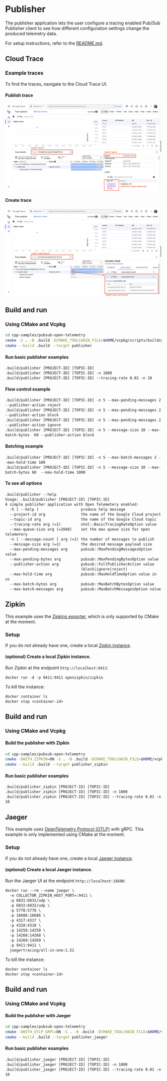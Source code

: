 # Publisher

The publisher application lets the user configure a tracing enabled Pub/Sub
Publisher client to see how different configuration settings change the produced
telemetry data.

For setup instructions, refer to the [README.md](README.md).

## Cloud Trace

### Example traces

To find the traces, navigate to the Cloud Trace UI.

#### Publish trace

![Screenshot of the publish span in the Cloud Trace UI.](assets/publish_span.png)

#### Create trace

![Screenshot of the create span in the Cloud Trace UI.](assets/create_span.png)

## Build and run

### Using CMake and Vcpkg

```sh
cd cpp-samples/pubsub-open-telemetry
cmake -S . -B .build -DCMAKE_TOOLCHAIN_FILE=$HOME/vcpkg/scripts/buildsystems/vcpkg.cmake -G Ninja
cmake --build .build --target publisher
```

#### Run basic publisher examples

```shell
.build/publisher [PROJECT-ID] [TOPIC-ID]
.build/publisher [PROJECT-ID] [TOPIC-ID] -n 1000
.build/publisher [PROJECT-ID] [TOPIC-ID] --tracing-rate 0.01 -n 10
```

#### Flow control example

```shell
.build/publisher [PROJECT-ID] [TOPIC-ID] -n 5 --max-pending-messages 2 --publisher-action reject
.build/publisher [PROJECT-ID] [TOPIC-ID] -n 5 --max-pending-messages 2 --publisher-action block
.build/publisher [PROJECT-ID] [TOPIC-ID] -n 5 --max-pending-messages 2 --publisher-action ignore
.build/publisher [PROJECT-ID] [TOPIC-ID] -n 5 --message-size 10 --max-batch-bytes  60 --publisher-action block
```

#### Batching example

```shell
.build/publisher [PROJECT-ID] [TOPIC-ID] -n 5 --max-batch-messages 2 --max-hold-time 100
.build/publisher [PROJECT-ID] [TOPIC-ID] -n 5 --message-size 10 --max-batch-bytes 60  --max-hold-time 1000
```

#### To see all options

```shell
.build/publisher --help
Usage: .build/publisher [PROJECT-ID] [TOPIC-ID]
A simple publisher application with Open Telemetery enabled:
  -h [ --help ]                   produce help message
  --project-id arg                the name of the Google Cloud project
  --topic-id arg                  the name of the Google Cloud topic
  --tracing-rate arg (=1)         otel::BasicTracingRateOption value
  --max-queue-size arg (=2048)    set the max queue size for open telemetery
  -n [ --message-count ] arg (=1) the number of messages to publish
  --message-size arg (=1)         the desired message payload size
  --max-pending-messages arg      pubsub::MaxPendingMessagesOption value
  --max-pending-bytes arg         pubsub::MaxPendingBytesOption value
  --publisher-action arg          pubsub::FullPublisherAction value
                                  (block|ignore|reject)
  --max-hold-time arg             pubsub::MaxHoldTimeOption value in us
  --max-batch-bytes arg           pubsub::MaxBatchBytesOption value
  --max-batch-messages arg        pubsub::MaxBatchMessagesOption value
```

## Zipkin

This example uses the
[Zipkins exporter](https://github.com/open-telemetry/opentelemetry-cpp/tree/main/exporters/zipkin),
which is only supported by CMake at the moment.

### Setup

If you do not already have one, create a local
[Zipkin instance](https://zipkin.io/pages/quickstart.html).

#### (optional) Create a local Zipkin instance.

Run Zipkin at the endpoint `http://localhost:9411`:

```shell
docker run -d -p 9411:9411 openzipkin/zipkin
```

To kill the instance:

```shell
docker container ls
docker stop <container-id>
```

<!-- TODO(issues/285): when the library in vcpkg is updated, add the screenshots
#### Publish trace

![Screenshot of the publish span in the Zipkin UI.](assets/zipkin_publish_span.png)

#### Create trace

![Screenshot of the create span in the Zipkin UI.](assets/zipkin_create_span.png) -->

## Build and run

### Using CMake and Vcpkg

#### Build the publisher with Zipkin

```sh
cd cpp-samples/pubsub-open-telemetry
cmake -DWITH_ZIPKIN=ON -S . -B .build -DCMAKE_TOOLCHAIN_FILE=$HOME/vcpkg/scripts/buildsystems/vcpkg.cmake -G Ninja
cmake --build .build --target publisher_zipkin
```

#### Run basic publisher examples

```shell
.build/publisher_zipkin [PROJECT-ID] [TOPIC-ID]
.build/publisher_zipkin [PROJECT-ID] [TOPIC-ID] -n 1000
.build/publisher_zipkin [PROJECT-ID] [TOPIC-ID] --tracing-rate 0.01 -n 10
```

## Jaeger

This example uses
[OpenTelemetry Protocol (OTLP)](https://github.com/open-telemetry/opentelemetry-cpp/tree/main/examples/otlp)
with gRPC. This example is only implemented using CMake at the moment.

### Setup

If you do not already have one, create a local
[Jaeger instance](https://www.jaegertracing.io/docs/1.52/getting-started).

#### (optional) Create a local Jaeger instance.

Run the Jaeger UI at the endpoint `http://localhost:16686`:

```shell
docker run --rm --name jaeger \
  -e COLLECTOR_ZIPKIN_HOST_PORT=:9411 \
  -p 6831:6831/udp \
  -p 6832:6832/udp \
  -p 5778:5778 \
  -p 16686:16686 \
  -p 4317:4317 \
  -p 4318:4318 \
  -p 14250:14250 \
  -p 14268:14268 \
  -p 14269:14269 \
  -p 9411:9411 \
  jaegertracing/all-in-one:1.52
```

To kill the instance:

```shell
docker container ls
docker stop <container-id>
```

<!-- TODO(issues/285): when the library in vcpkg is updated, add the screenshots
#### Publish trace

![Screenshot of the publish span in the Jaeger UI.](assets/jaeger_publish_span.png)

#### Create trace

![Screenshot of the create span in the Jaeger UI.](assets/jaeger_create_span.png) -->

## Build and run

### Using CMake and Vcpkg

#### Build the publisher with Jaeger

```sh
cd cpp-samples/pubsub-open-telemetry
cmake -DWITH_OTLP_GRPC=ON -S . -B .build -DCMAKE_TOOLCHAIN_FILE=$HOME/vcpkg/scripts/buildsystems/vcpkg.cmake -G Ninja
cmake --build .build --target publisher_jaeger
```

#### Run basic publisher examples

```shell
.build/publisher_jaeger [PROJECT-ID] [TOPIC-ID]
.build/publisher_jaeger [PROJECT-ID] [TOPIC-ID] -n 1000
.build/publisher_jaeger [PROJECT-ID] [TOPIC-ID] --tracing-rate 0.01 -n 10
```
